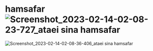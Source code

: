 # hamsafar![Screenshot_2023-02-14-02-08-23-727_ataei sina hamsafar](https://user-images.githubusercontent.com/78935067/218673507-a1679012-7864-4000-90a6-05fadaaa5159.jpg)
![Screenshot_2023-02-14-02-08-36-406_ataei sina hamsafar](https://user-images.githubusercontent.com/78935067/218673514-c84beb2a-b9e3-4ded-8ea3-29e1c28af201.jpg)

